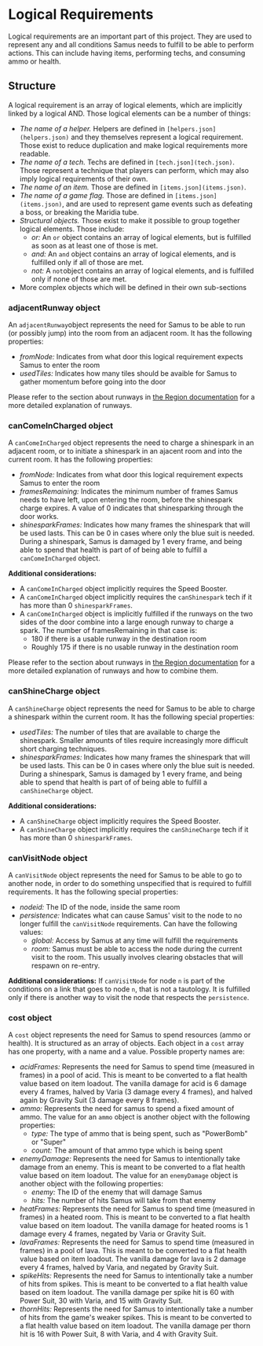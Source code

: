 # Logical Requirements
Logical requirements are an important part of this project. They are used to represent any and all conditions Samus needs to fulfill to be able to perform actions. This can include having items, performing techs, and consuming ammo or health.

## Structure
A logical requirement is an array of logical elements, which are implicitly linked by a logical AND. Those logical elements can be a number of things:
* _The name of a helper._ Helpers are defined in `[helpers.json](helpers.json)` and they themselves represent a logical requirement. Those exist to reduce duplication and make logical requirements more readable.
* _The name of a tech._ Techs are defined in `[tech.json](tech.json)`.  Those represent a technique that players can perform, which may also imply logical requirements of their own.
* _The name of an item._ Those are defined in `[items.json](items.json)`.
* _The name of a game flag._ Those are defined in `[items.json](items.json)`, and are used to represent game events such as defeating a boss, or breaking the Maridia tube.
* _Structural objects._ Those exist to make it possible to group together logical elements. Those include:
  * _or:_ An `or` object contains an array of logical elements, but is fulfilled as soon as at least one of those is met.
  * _and:_ An `and` object contains an array of logical elements, and is fulfilled only if all of those are met.
  * _not:_ A `not`object contains an array of logical elements, and is fulfilled only if none of those are met.
* More complex objects which will be defined in their own sub-sections

### adjacentRunway object
An `adjacentRunway`object represents the need for Samus to be able to run (or possibly jump) into the room from an adjacent room. It has the following properties:
* _fromNode:_ Indicates from what door this logical requirement expects Samus to enter the room
* _usedTiles:_ Indicates how many tiles should be avaible for Samus to gather momentum before going into the door

Please refer to the section about runways in [the Region documentation](region/region-readme.md) for a more detailed explanation of runways.

### canComeInCharged object
A `canComeInCharged` object represents the need to charge a shinespark in an adjacent room, or to initiate a shinespark in an ajacent room and into the current room. It has the following properties:
 * _fromNode:_ Indicates from what door this logical requirement expects Samus to enter the room
 * _framesRemaining:_ Indicates the minimum number of frames Samus needs to have left, upon entering the room, before the shinespark charge expires. A value of 0 indicates that shinesparking through the door works.
* _shinesparkFrames:_ Indicates how many frames the shinespark that will be used lasts. This can be 0 in cases where only the blue suit is needed. During a shinespark, Samus is damaged by 1 every frame, and being able to spend that health is part of of being able to fulfill a `canComeInCharged` object.

__Additional considerations:__
* A `canComeInCharged` object implicitly requires the Speed Booster.
* A `canComeInCharged` object implicitly requires the `canShinespark` tech if it has more than 0 `shinesparkFrames`.
* A `canComeInCharged` object is implicitly fulfilled if the runways on the two sides of the door combine into a large enough runway to charge a spark.
The number of framesRemaining in that case is:
  * 180 if there is a usable runway in the destination room
  * Roughly 175 if there is no usable runway in the destination room

Please refer to the section about runways in [the Region documentation](region/region-readme.md) for a more detailed explanation of runways and how to combine them.

### canShineCharge object
A `canShineCharge` object represents the need for Samus to be able to charge a shinespark within the current room. It has the following special properties:
* _usedTiles:_ The number of tiles that are available to charge the shinespark. Smaller amounts of tiles require increasingly more difficult short charging techniques.
* _shinesparkFrames:_ Indicates how many frames the shinespark that will be used lasts. This can be 0 in cases where only the blue suit is needed. During a shinespark, Samus is damaged by 1 every frame, and being able to spend that health is part of of being able to fulfill a `canShineCharge` object.

__Additional considerations:__
* A `canShineCharge` object implicitly requires the Speed Booster.
* A `canShineCharge` object implicitly requires the `canShineCharge` tech if it has more than 0 `shinesparkFrames`.

### canVisitNode object
A `canVisitNode` object represents the need for Samus to be able to go to another node, in order to do something unspecified that is required to fulfill requirements. It has the following special properties:
* _nodeid:_ The ID of the node, inside the same room
* _persistence:_ Indicates what can cause Samus' visit to the node to no longer fulfill the `canVisitNode` requirements. Can have the following values:
  * _global:_ Access by Samus at any time will fulfill the requirements
  * _room:_ Samus must be able to access the node during the current visit to the room. This usually involves clearing obstacles that will respawn on re-entry.

__Additional considerations:__ If `canVisitNode` for node `n` is part of the conditions on a link that goes to node `n`, that is not a tautology. It is fulfilled only if there is another way to visit the node that respects the `persistence`.
### cost object
A `cost` object represents the need for Samus to spend resources (ammo or health). It is structured as an array of objects. Each object in a `cost` array has one property, with a name and a value. Possible property names are:
* _acidFrames:_ Represents the need for Samus to spend time (measured in frames) in a pool of acid. This is meant to be converted to a flat health value based on item loadout. The vanilla damage for acid is 6 damage every 4 frames, halved by Varia (3 damage every 4 frames), and halved again by Gravity Suit (3 damage every 8 frames).
* _ammo:_ Represents the need for samus to spend a fixed amount of ammo. The value for an `ammo` object is another object with the following properties:
  * _type:_ The type of ammo that is being spent, such as "PowerBomb" or "Super"
  * _count:_ The amount of that ammo type which is being spent
* _enemyDamage:_ Represents the need for Samus to intentionally take damage from an enemy. This is meant to be converted to a flat health value based on item loadout. The value for an `enemyDamage` object is another object with the following properties:
  * _enemy:_ The ID of the enemy that will damage Samus
  * _hits:_ The number of hits Samus will take from that enemy
* _heatFrames:_ Represents the need for Samus to spend time (measured in frames) in a heated room. This is meant to be converted to a flat health value based on item loadout. The vanilla damage for heated rooms is 1 damage every 4 frames, negated by Varia or Gravity Suit.
* _lavaFrames:_ Represents the need for Samus to spend time (measured in frames) in a pool of lava. This is meant to be converted to a flat health value based on item loadout. The vanilla damage for lava is 2 damage every 4 frames, halved by Varia, and negated by Gravity Suit.
* _spikeHits:_ Represents the need for Samus to intentionally take a number of hits from spikes. This is meant to be converted to a flat health value based on item loadout. The vanilla damage per spike hit is 60 with Power Suit, 30 with Varia, and 15 with Gravity Suit.
* _thornHits:_ Represents the need for Samus to intentionally take a number of hits from the game's weaker spikes. This is meant to be converted to a flat health value based on item loadout. The vanilla damage per thorn hit is 16 with Power Suit, 8 with Varia, and 4 with Gravity Suit.
